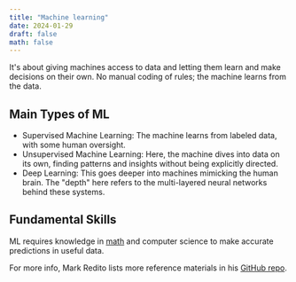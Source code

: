```yaml
---
title: "Machine learning"
date: 2024-01-29
draft: false
math: false
---
```


It's about giving machines access to data and letting them learn and make decisions on their own. No manual coding of rules; the machine learns from the data.

## Main Types of ML

- Supervised Machine Learning: The machine learns from labeled data,
  with some human oversight.
- Unsupervised Machine Learning: Here, the machine dives into data on
  its own, finding patterns and insights without being explicitly
  directed.
- Deep Learning: This goes deeper into machines mimicking the human
  brain. The "depth" here refers to the multi-layered neural networks
  behind these systems.

## Fundamental Skills

ML requires knowledge in [math](/math) and computer science to make
accurate predictions in useful data.

For more info, Mark Redito lists more reference materials in his [GitHub repo](https://github.com/markredito/selfstudy-roadmap-ml-ai#fundamental-skills).
